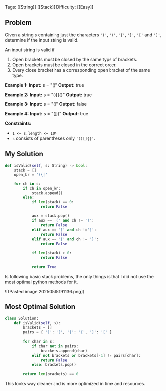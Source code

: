 Tags: [[String]] [[Stack]]
Difficulty: [[Easy]]

## Problem
Given a string `s` containing just the characters `'('`, `')'`, `'{'`, `'}'`, `'['` and `']'`, determine if the input string is valid.

An input string is valid if:

1. Open brackets must be closed by the same type of brackets.
2. Open brackets must be closed in the correct order.
3. Every close bracket has a corresponding open bracket of the same type.

**Example 1:**
**Input:** s = "()"
**Output:** true

**Example 2:**
**Input:** s = "()[]{}"
**Output:** true

**Example 3:**
**Input:** s = "(]"
**Output:** false

**Example 4:**
**Input:** s = "([])"
**Output:** true

**Constraints:**
- `1 <= s.length <= 104`
- `s` consists of parentheses only `'()[]{}'`.

## My Solution
```python
def isValid(self, s: String) -> bool:
	stack = []
	open_br = '({['

	for ch in s:
		if ch in open_br:
			stack.append()
		else:
			if len(stack) == 0:
				return False
			
			aux = stack.pop()
			if aux == '(' and ch != ')':
				return False
			elif aux == '[' and ch !=']':
				return False
			elif aux == '{' and ch != '}':
				return False
			
			if len(stack) > 0:
				return False
			
			return True
```

Is following basic stack problems, the only things is that I did not use the most optimal python methods for it.

![[Pasted image 20250515191136.png]]

## Most Optimal Solution

```python
class Solution: 
	def isValid(self, s): 
		brackets = [] 
		pairs = { ')': '(', '}': '{', ']': '[' } 
		
		for char in s: 
			if char not in pairs: 
				brackets.append(char) 
			elif not brackets or brackets[-1] != pairs[char]: 
				return False 
			else: brackets.pop() 
			
		return len(brackets) == 0
```

This looks way cleaner and is more optimized in time and resources.